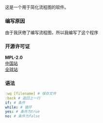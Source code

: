 这是一个用于简化流程图的软件。
### 编写原因
由于我厌倦了编写流程图，所以我编写了这个程序
### 开源许可证
**MPL-2.0**  
[中国站](https://gitee.com/Mryan2005/noncode/blob/main/LICENSE)  
[全球站](https://github.com/Mryan2005/noncode/blob/main/LICENSE)
### 语法
``` yml
:wq [filename] # 保存文件
:back # 返回上一行
if: # 条件
while: # 循环
yes: # 条件为true
no: # 条件为false
```
